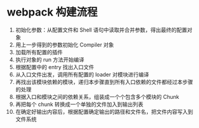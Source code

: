 # webpack 构建流程

1. 初始化参数：从配置文件和 Shell 语句中读取并合并参数，得出最终的配置对象
2. 用上一步得到的参数初始化 Compiler 对象
3. 加载所有配置的插件
4. 执行对象的 run 方法开始编译
5. 根据配置中的 entry 找出入口文件
6. 从入口文件出发，调用所有配置的 loader 对模块进行编译
7. 再找出该模块依赖的模块，递归本步骤直到所有入口依赖的文件都经过本步骤的处理
8. 根据入口和模块之间的依赖关系，组装成一个个包含多个模块的 Chunk
9. 再把每个 chunk 转换成一个单独的文件加入到输出列表
10. 在确定好输出内容后，根据配置确定输出的路径和文件名，把文件内容写入到文件系统
